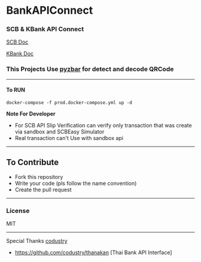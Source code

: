 # BankAPIConnect

### SCB & KBank API Connect

[SCB Doc](https://developer.scb/#/documents/documentation/basics/getting-started.html)

[KBank Doc](https://apiportal.kasikornbank.com/product)

### This Projects Use [pyzbar](https://pypi.org/project/pyzbar/) for detect and decode QRCode


---
####  To RUN
```shell
docker-compose -f prod.docker-compose.yml up -d
```

**Note For Developer**
- For SCB API Slip Verification can 
verify only transaction that was create via sandbox and SCBEasy Simulator 
- Real transaction can't Use with sandbox api

----
## To Contribute
- Fork this repository
- Write your code (pls follow the name convention)
- Create the pull request
----
### License 
MIT

---
Special Thanks [codustry](https://github.com/codustry)

- https://github.com/codustry/thanakan [Thai Bank API Interface]